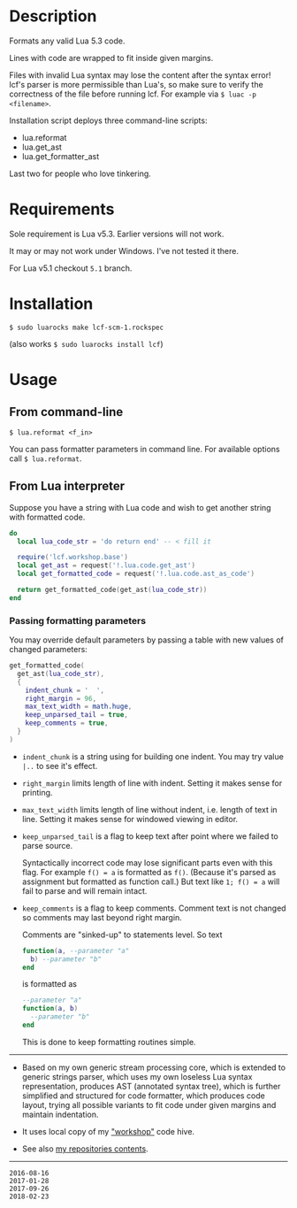 # Description

Formats any valid Lua 5.3 code.

Lines with code are wrapped to fit inside given margins.

Files with invalid Lua syntax may lose the content after the syntax
error! lcf's parser is more permissible than Lua's, so make sure to
verify the correctness of the file before running lcf.
For example via `$ luac -p <filename>`.

Installation script deploys three command-line scripts:

  * lua.reformat
  * lua.get_ast
  * lua.get_formatter_ast

Last two for people who love tinkering.


# Requirements

Sole requirement is Lua v5.3. Earlier versions will not work.

It may or may not work under Windows. I've not tested it there.

For Lua v5.1 checkout `5.1` branch.


# Installation

    $ sudo luarocks make lcf-scm-1.rockspec

(also works `$ sudo luarocks install lcf`)


# Usage

## From command-line

    $ lua.reformat <f_in>

You can pass formatter parameters in command line. For available
options call `$ lua.reformat`.


## From Lua interpreter

Suppose you have a string with Lua code and wish to get another string
with formatted code.

```lua
do
  local lua_code_str = 'do return end' -- < fill it

  require('lcf.workshop.base')
  local get_ast = request('!.lua.code.get_ast')
  local get_formatted_code = request('!.lua.code.ast_as_code')

  return get_formatted_code(get_ast(lua_code_str))
end
```

### Passing formatting parameters

You may override default parameters by passing a table with new values
of changed parameters:

```lua
get_formatted_code(
  get_ast(lua_code_str),
  {
    indent_chunk = '  ',
    right_margin = 96,
    max_text_width = math.huge,
    keep_unparsed_tail = true,
    keep_comments = true,
  }
)
```

* `indent_chunk` is a string using for building one indent. You may try
  value `|..` to see it's effect.

* `right_margin` limits length of line with indent. Setting it makes
  sense for printing.

* `max_text_width` limits length of line without indent, i.e. length of
  text in line. Setting it makes sense for windowed viewing in editor.

* `keep_unparsed_tail` is a flag to keep text after point where we
  failed to parse source.

  Syntactically incorrect code may lose significant parts even with
  this flag. For example `f() = a` is formatted as `f()`. (Because
  it's parsed as assignment but formatted as function call.) But text
  like `1; f() = a` will fail to parse and will remain intact.

* `keep_comments` is a flag to keep comments. Comment text is not changed
so comments may last beyond right margin.

  Comments are "sinked-up" to statements level. So text

  ```lua
  function(a, --parameter "a"
    b) --parameter "b"
  end
  ```

  is formatted as

  ```lua
  --parameter "a"
  function(a, b)
    --parameter "b"
  end
  ```

  This is done to keep formatting routines simple.

---

* Based on my own generic stream processing core,
  which is extended to generic strings parser,
  which uses my own loseless Lua syntax representation,
  produces AST (annotated syntax tree),
  which is further simplified and structured for code formatter,
  which produces code layout,
  trying all possible variants to fit code under given margins
  and maintain indentation.

* It uses local copy of my ["workshop"](https://github.com/martin-eden/workshop) code hive.

* See also [my repositories contents](https://github.com/martin-eden/contents).

---
```
2016-08-16
2017-01-28
2017-09-26
2018-02-23
```
